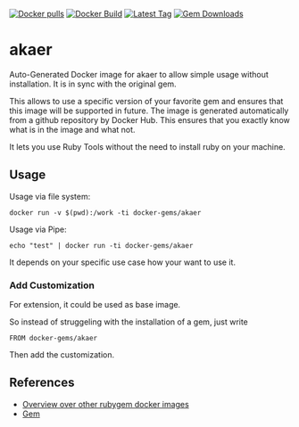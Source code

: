 [![Docker pulls](https://img.shields.io/docker/pulls/rubygem/akaer.svg)](https://hub.docker.com/r/rubygem/akaer/)
[![Docker Build](https://img.shields.io/docker/automated/rubygem/akaer.svg)](https://hub.docker.com/r/rubygem/akaer/)
[![Latest Tag](https://img.shields.io/github/tag/docker-rubygem/akaer.svg)](https://hub.docker.com/r/rubygem/akaer/)
[![Gem Downloads](https://img.shields.io/gem/dt/akaer.svg)](https://rubygems.org/gems/akaer/)
# akaer

Auto-Generated Docker image for akaer to allow simple usage without installation.
It is in sync with the original gem.

This allows to use a specific version of your favorite gem and ensures that this image will be supported in future.
The image is generated automatically from a github repository by Docker Hub.
This ensures that you exactly know what is in the image and what not.

It lets you use Ruby Tools without the need to install ruby on your machine.

## Usage

Usage via file system:

`docker run -v $(pwd):/work -ti docker-gems/akaer`

Usage via Pipe:

`echo "test" | docker run -ti docker-gems/akaer`

It depends on your specific use case how your want to use it.

### Add Customization

For extension, it could be used as base image.

So instead of struggeling with the installation of a gem, just write

`FROM docker-gems/akaer`

Then add the customization.

## References

 - [Overview over other rubygem docker images](https://github.com/thinkbot/docker-rubygem)
 - [Gem](https://rubygems.org/gems/akaer/)
